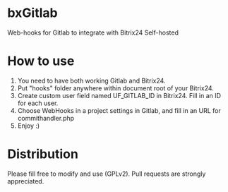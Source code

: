 bxGitlab
========

Web-hooks for Gitlab to integrate with Bitrix24 Self-hosted

How to use
==========

1. You need to have both working Gitlab and Bitrix24.
2. Put "hooks" folder anywhere within document root of your Bitrix24.
3. Create custom user field named UF_GITLAB_ID in Bitrix24. Fill in an ID for each user.
4. Choose WebHooks in a project settings in Gitlab, and fill in an URL for commithandler.php
5. Enjoy :)

Distribution
============

Please fill free to modify and use (GPLv2).
Pull requests are strongly appreciated.